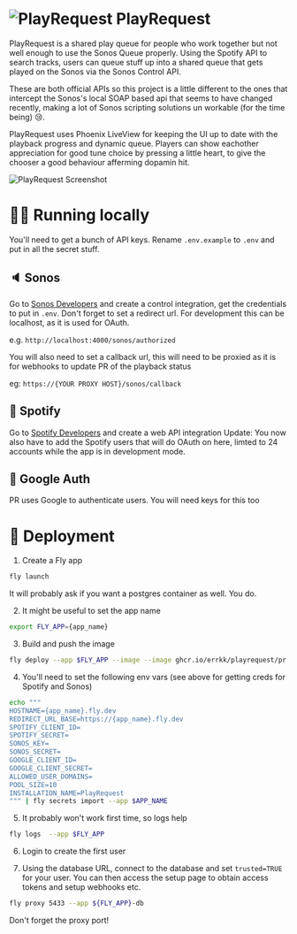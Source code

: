 # ![PlayRequest](https://github.com/errkk/PlayRequest/raw/master/apps/pr_web/assets/static/images/favicon.png) PlayRequest

PlayRequest is a shared play queue for people who work together but not well enough to use the Sonos Queue properly.
Using the Spotify API to search tracks, users can queue stuff up into a shared queue that gets played on the Sonos via the Sonos Control API.

These are both official APIs so this project is a little different to the ones that intercept the Sonos's local SOAP based api that seems to have changed recently, making a lot of Sonos scripting solutions un workable (for the time being) 😢.

PlayRequest uses Phoenix LiveView for keeping the UI up to date with the playback progress and dynamic queue.
Players can show eachother appreciation for good tune choice by pressing a little heart, to give the chooser a good behaviour afferming dopamin hit.

![PlayRequest Screenshot](https://github.com/errkk/PlayRequest/raw/master/docs/play-request-screenshot.png)

# 👩‍💻 Running locally
You'll need to get a bunch of API keys.
Rename `.env.example` to `.env` and put in all the secret stuff.

## 🔈 Sonos
Go to [Sonos Developers](https://integration.sonos.com/integrations)
and create a control integration, get the credentials to put in `.env`.
Don't forget to set a redirect url. For development this can be localhost, as it is used for OAuth.

e.g. `http://localhost:4000/sonos/authorized`

You will also need to set a callback url, this will need to be proxied as it is for webhooks to update PR of the playback status

eg: `https://{YOUR PROXY HOST}/sonos/callback`

## 🎵 Spotify
Go to [Spotify Developers](https://developer.spotify.com/documentation/web-api/) and create a web API integration
Update: You now also have to add the Spotify users that will do OAuth on here, limted to 24 accounts while the app is in development mode.

## 🔐 Google Auth
PR uses Google to authenticate users.
You will need keys for this too

# 🚀 Deployment


1. Create a Fly app
```sh
fly launch
```
It will probably ask if you want a postgres container as well. You do.

2. It might be useful to set the app name
```sh
export FLY_APP={app_name}
```

3. Build and push the image
```sh
fly deploy --app $FLY_APP --image --image ghcr.io/errkk/playrequest/pr:latest
```

4. You'll need to set the following env vars (see above for getting creds for Spotify and Sonos)
```sh
echo """
HOSTNAME={app_name}.fly.dev
REDIRECT_URL_BASE=https://{app_name}.fly.dev
SPOTIFY_CLIENT_ID=
SPOTIFY_SECRET=
SONOS_KEY=
SONOS_SECRET=
GOOGLE_CLIENT_ID=
GOOGLE_CLIENT_SECRET=
ALLOWED_USER_DOMAINS=
POOL_SIZE=10
INSTALLATION_NAME=PlayRequest
""" | fly secrets import --app $APP_NAME
```

5. It probably won't work first time, so logs help
```sh
fly logs  --app $FLY_APP
```

6. Login to create the first user

8. Using the database URL, connect to the database and set `trusted=TRUE` for your user.
You can then access the setup page to obtain access tokens and setup webhooks etc.
```sh
fly proxy 5433 --app ${FLY_APP}-db
```
Don't forget the proxy port!
